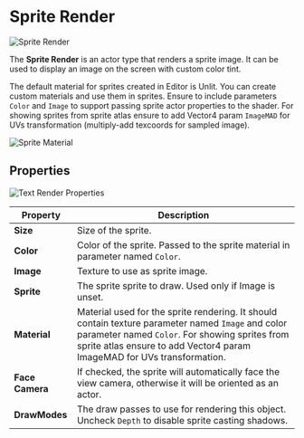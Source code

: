 # Sprite Render

![Sprite Render](media/title.jpg)

The **Sprite Render** is an actor type that renders a sprite image. It can be used to display an image on the screen with custom color tint.

The default material for sprites created in Editor is Unlit. You can create custom materials and use them in sprites. Ensure to include parameters `Color` and `Image` to support passing sprite actor properties to the shader. For showing sprites from sprite atlas ensure to add Vector4 param `ImageMAD` for UVs transformation (multiply-add texcoords for sampled image).

![Sprite Material](media/sprite-material.png)

## Properties

![Text Render Properties](media/properties.png)

| Property | Description |
|--------|--------|
| **Size** | Size of the sprite. |
| **Color** | Color of the sprite. Passed to the sprite material in parameter named `Color`. |
| **Image** | Texture to use as sprite image. |
| **Sprite** | The sprite sprite to draw. Used only if Image is unset. |
| **Material** | Material used for the sprite rendering. It should contain texture parameter named `Image` and color parameter named `Color`. For showing sprites from sprite atlas ensure to add Vector4 param ImageMAD for UVs transformation. |
| **Face Camera** | If checked, the sprite will automatically face the view camera, otherwise it will be oriented as an actor. |
| **DrawModes** | The draw passes to use for rendering this object. Uncheck `Depth` to disable sprite casting shadows. |

